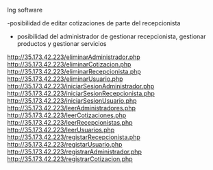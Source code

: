 Ing software

-posibilidad de editar cotizaciones de parte del recepcionista 
- posibilidad del administrador de gestionar recepcionista, gestionar productos y gestionar servicios



http://35.173.42.223/eliminarAdministrador.php
http://35.173.42.223/eliminarCotizacion.php
http://35.173.42.223/eliminarRecepcionista.php
http://35.173.42.223/eliminarUsuario.php
http://35.173.42.223/iniciarSesionAdministrador.php
http://35.173.42.223/iniciarSesionRecepcionista.php
http://35.173.42.223/iniciarSesionUsuario.php
http://35.173.42.223/leerAdministradores.php
http://35.173.42.223/leerCotizaciones.php
http://35.173.42.223/leerRecepcionistas.php
http://35.173.42.223/leerUsuarios.php
http://35.173.42.223/registarRecepcionista.php
http://35.173.42.223/registarUsuario.php
http://35.173.42.223/registrarAdministrador.php
http://35.173.42.223/registrarCotizacion.php